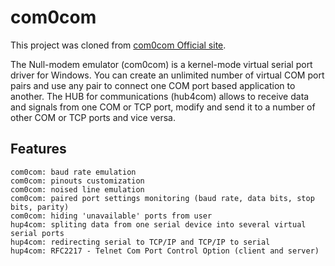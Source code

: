 
# com0com

This project was cloned from [com0com Official site](https://sourceforge.net/projects/com0com/). 

The Null-modem emulator (com0com) is a kernel-mode virtual serial port driver for Windows. You can create an unlimited number of virtual COM port pairs and use any pair to connect one COM port based application to another. The HUB for communications (hub4com) allows to receive data and signals from one COM or TCP port, modify and send it to a number of other COM or TCP ports and vice versa.

## Features

    com0com: baud rate emulation
    com0com: pinouts customization
    com0com: noised line emulation
    com0com: paired port settings monitoring (baud rate, data bits, stop bits, parity)
    com0com: hiding 'unavailable' ports from user
    hup4com: spliting data from one serial device into several virtual serial ports
    hup4com: redirecting serial to TCP/IP and TCP/IP to serial
    hup4com: RFC2217 - Telnet Com Port Control Option (client and server)

